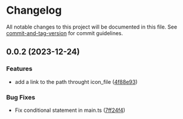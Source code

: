 # Changelog

All notable changes to this project will be documented in this file. See [commit-and-tag-version](https://github.com/absolute-version/commit-and-tag-version) for commit guidelines.

## 0.0.2 (2023-12-24)


### Features

* add a link to the path throught icon_file ([4f88e93](https://github.com/Lisandra-dev/icon-folder-assistant/commit/4f88e93675adce7b30734e1f679d3bd56780a14e))


### Bug Fixes

* Fix conditional statement in main.ts ([7ff24f4](https://github.com/Lisandra-dev/icon-folder-assistant/commit/7ff24f4714a3ad1edb4883afefb09f74ace3a5c2))

